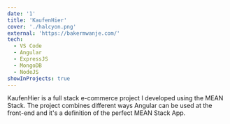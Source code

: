 ```yaml
---
date: '1'
title: 'KaufenHier'
cover: './halcyon.png'
external: 'https://bakermwanje.com/'
tech:
  - VS Code
  - Angular
  - ExpressJS
  - MongoDB
  - NodeJS
showInProjects: true
---
```


KaufenHier is a full stack e-commerce project I developed using the MEAN Stack. The project combines different ways Angular can be used at the front-end and it's a definition of the perfect MEAN Stack App.
